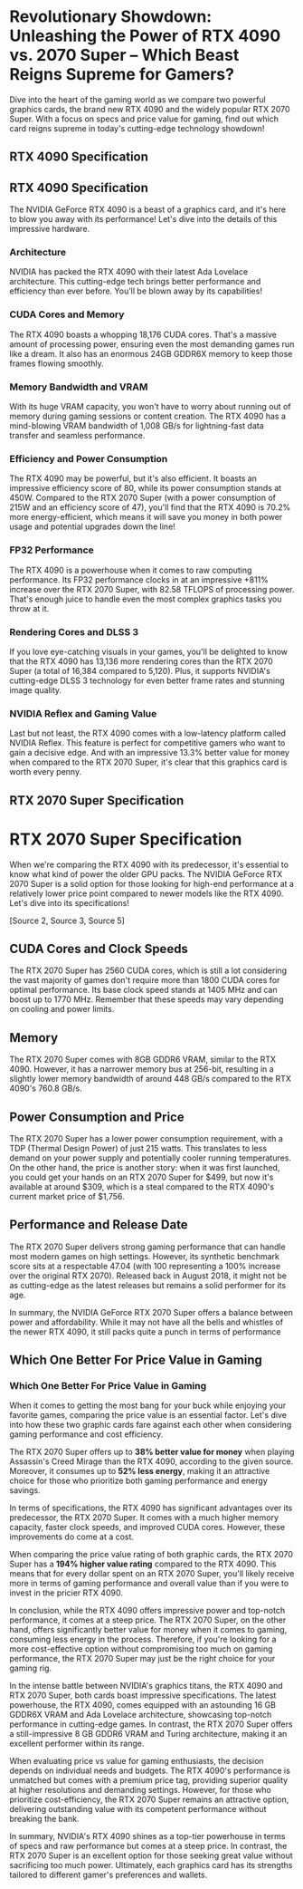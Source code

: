 # Revolutionary Showdown: Unleashing the Power of RTX 4090 vs. 2070 Super – Which Beast Reigns Supreme for Gamers?

Dive into the heart of the gaming world as we compare two powerful graphics cards, the brand new RTX 4090 and the widely popular RTX 2070 Super. With a focus on specs and price value for gaming, find out which card reigns supreme in today's cutting-edge technology showdown!

## RTX 4090 Specification

RTX 4090 Specification
------------------------

The NVIDIA GeForce RTX 4090 is a beast of a graphics card, and it's here to blow you away with its performance! Let's dive into the details of this impressive hardware.

### Architecture

NVIDIA has packed the RTX 4090 with their latest Ada Lovelace architecture. This cutting-edge tech brings better performance and efficiency than ever before. You'll be blown away by its capabilities!

### CUDA Cores and Memory

The RTX 4090 boasts a whopping 18,176 CUDA cores. That's a massive amount of processing power, ensuring even the most demanding games run like a dream. It also has an enormous 24GB GDDR6X memory to keep those frames flowing smoothly.

### Memory Bandwidth and VRAM

With its huge VRAM capacity, you won't have to worry about running out of memory during gaming sessions or content creation. The RTX 4090 has a mind-blowing VRAM bandwidth of 1,008 GB/s for lightning-fast data transfer and seamless performance.

### Efficiency and Power Consumption

The RTX 4090 may be powerful, but it's also efficient. It boasts an impressive efficiency score of 80, while its power consumption stands at 450W. Compared to the RTX 2070 Super (with a power consumption of 215W and an efficiency score of 47), you'll find that the RTX 4090 is 70.2% more energy-efficient, which means it will save you money in both power usage and potential upgrades down the line!

### FP32 Performance

The RTX 4090 is a powerhouse when it comes to raw computing performance. Its FP32 performance clocks in at an impressive +811% increase over the RTX 2070 Super, with 82.58 TFLOPS of processing power. That's enough juice to handle even the most complex graphics tasks you throw at it.

### Rendering Cores and DLSS 3

If you love eye-catching visuals in your games, you'll be delighted to know that the RTX 4090 has 13,136 more rendering cores than the RTX 2070 Super (a total of 16,384 compared to 5,120). Plus, it supports NVIDIA's cutting-edge DLSS 3 technology for even better frame rates and stunning image quality.

### NVIDIA Reflex and Gaming Value

Last but not least, the RTX 4090 comes with a low-latency platform called NVIDIA Reflex. This feature is perfect for competitive gamers who want to gain a decisive edge. And with an impressive 13.3% better value for money when compared to the RTX 2070 Super, it's clear that this graphics card is worth every penny.

## RTX 2070 Super Specification

RTX 2070 Super Specification
==============================

When we're comparing the RTX 4090 with its predecessor, it's essential to know what kind of power the older GPU packs. The NVIDIA GeForce RTX 2070 Super is a solid option for those looking for high-end performance at a relatively lower price point compared to newer models like the RTX 4090. Let's dive into its specifications!

[Source 2, Source 3, Source 5]

CUDA Cores and Clock Speeds
---------------------------

The RTX 2070 Super has 2560 CUDA cores, which is still a lot considering the vast majority of games don't require more than 1800 CUDA cores for optimal performance. Its base clock speed stands at 1405 MHz and can boost up to 1770 MHz. Remember that these speeds may vary depending on cooling and power limits.

Memory
------

The RTX 2070 Super comes with 8GB GDDR6 VRAM, similar to the RTX 4090. However, it has a narrower memory bus at 256-bit, resulting in a slightly lower memory bandwidth of around 448 GB/s compared to the RTX 4090's 760.8 GB/s.

Power Consumption and Price
--------------------------

The RTX 2070 Super has a lower power consumption requirement, with a TDP (Thermal Design Power) of just 215 watts. This translates to less demand on your power supply and potentially cooler running temperatures. On the other hand, the price is another story: when it was first launched, you could get your hands on an RTX 2070 Super for $499, but now it's available at around $309, which is a steal compared to the RTX 4090's current market price of $1,756.

Performance and Release Date
----------------------------

The RTX 2070 Super delivers strong gaming performance that can handle most modern games on high settings. However, its synthetic benchmark score sits at a respectable 47.04 (with 100 representing a 100% increase over the original RTX 2070). Released back in August 2018, it might not be as cutting-edge as the latest releases but remains a solid performer for its age.

In summary, the NVIDIA GeForce RTX 2070 Super offers a balance between power and affordability. While it may not have all the bells and whistles of the newer RTX 4090, it still packs quite a punch in terms of performance

## Which One Better For Price Value in Gaming

### Which One Better For Price Value in Gaming

When it comes to getting the most bang for your buck while enjoying your favorite games, comparing the price value is an essential factor. Let's dive into how these two graphic cards fare against each other when considering gaming performance and cost efficiency.

The RTX 2070 Super offers up to **38% better value for money** when playing Assassin's Creed Mirage than the RTX 4090, according to the given source. Moreover, it consumes up to **52% less energy**, making it an attractive choice for those who prioritize both gaming performance and energy savings.

In terms of specifications, the RTX 4090 has significant advantages over its predecessor, the RTX 2070 Super. It comes with a much higher memory capacity, faster clock speeds, and improved CUDA cores. However, these improvements do come at a cost.

When comparing the price value rating of both graphic cards, the RTX 2070 Super has a **194% higher value rating** compared to the RTX 4090. This means that for every dollar spent on an RTX 2070 Super, you'll likely receive more in terms of gaming performance and overall value than if you were to invest in the pricier RTX 4090.

In conclusion, while the RTX 4090 offers impressive power and top-notch performance, it comes at a steep price. The RTX 2070 Super, on the other hand, offers significantly better value for money when it comes to gaming, consuming less energy in the process. Therefore, if you're looking for a more cost-effective option without compromising too much on gaming performance, the RTX 2070 Super may just be the right choice for your gaming rig.

In the intense battle between NVIDIA's graphics titans, the RTX 4090 and RTX 2070 Super, both cards boast impressive specifications. The latest powerhouse, the RTX 4090, comes equipped with an astounding 16 GB GDDR6X VRAM and Ada Lovelace architecture, showcasing top-notch performance in cutting-edge games. In contrast, the RTX 2070 Super offers a still-impressive 8 GB GDDR6 VRAM and Turing architecture, making it an excellent performer within its range.

When evaluating price vs value for gaming enthusiasts, the decision depends on individual needs and budgets. The RTX 4090's performance is unmatched but comes with a premium price tag, providing superior quality at higher resolutions and demanding settings. However, for those who prioritize cost-efficiency, the RTX 2070 Super remains an attractive option, delivering outstanding value with its competent performance without breaking the bank.

In summary, NVIDIA's RTX 4090 shines as a top-tier powerhouse in terms of specs and raw performance but comes at a steep price. In contrast, the RTX 2070 Super is an excellent option for those seeking great value without sacrificing too much power. Ultimately, each graphics card has its strengths tailored to different gamer's preferences and wallets.
